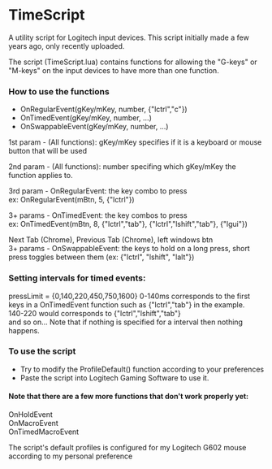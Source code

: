 # TimeScript

A utility script for Logitech input devices. This script initially made a few years ago, only recently uploaded. 

The script (TimeScript.lua) contains functions for allowing the "G-keys" or "M-keys" on the input devices to have more than one function. 

### How to use the functions
* OnRegularEvent(gKey/mKey, number, {"lctrl","c"}) 
* OnTimedEvent(gKey/mKey, number, ...)
* OnSwappableEvent(gKey/mKey, number, ...) 

1st param - (All functions): gKey/mKey specifies if it is a keyboard or mouse button that will be used

2nd param - (All functions): number specifing which gKey/mKey the function applies to. </br>

3rd param - OnRegularEvent: the key combo to press </br> 
ex: OnRegularEvent(mBtn, 5, {"lctrl"}) </br>

3+ params - OnTimedEvent: the key combos to press </br>
ex: OnTimedEvent(mBtn, 8, {"lctrl","tab"}, {"lctrl","lshift","tab"}, {"lgui"}) </br> 

Next Tab (Chrome), Previous Tab (Chrome), left windows btn </br>
3+ params - OnSwappableEvent: the keys to hold on a long press, short press toggles between them (ex: {"lctrl", "lshift", "lalt"})

### Setting intervals for timed events:
pressLimit = {0,140,220,450,750,1600}
0-140ms corresponds to the first keys in a OnTimedEvent function such as {"lctrl","tab"} in the example. </br>
140-220  would corresponds to {"lctrl","lshift","tab"} </br>
and so on... Note that if nothing is specified for a interval then nothing happens.

### To use the script
* Try to modify the ProfileDefault() function according to your preferences
* Paste the script into Logitech Gaming Software to use it.

#### Note that there are a few more functions that don't work properly yet:
OnHoldEvent </br>
OnMacroEvent </br>
OnTimedMacroEvent </br>


The script's default profiles is configured for my Logitech G602 mouse according to my personal preference
